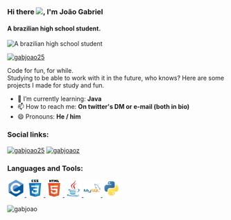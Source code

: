 ### Hi there <img height = "25" src = "https://media.tenor.com/SNL9_xhZl9oAAAAi/waving-hand-joypixels.gif">, I'm João Gabriel
#### A brazilian high school student.
![A brazilian high school student](https://pbs.twimg.com/profile_banners/795289452516147201/1651699295/1500x500)

<p align="left"> <a href="https://twitter.com/gabjoao25" target="blank"><img src="https://img.shields.io/twitter/follow/gabjoao25?logo=twitter&style=for-the-badge" alt="gabjoao25" /></a> </p>


Code for fun, for while.  
Studying to be able to work with it in the future, who knows?
Here are some projects I made for study and fun.

- 🌱 I’m currently learning: **Java**
- 📫 How to reach me: **On twitter's DM or e-mail (both in bio)**
- 😄 Pronouns: **He / him**

<h3 align="left">Social links:</h3>
<p align="left">
<a href="https://twitter.com/gabjoao25" target="blank"><img align="center" src="https://raw.githubusercontent.com/rahuldkjain/github-profile-readme-generator/master/src/images/icons/Social/twitter.svg" alt="gabjoao25" height="30" width="40" /></a>
<a href="https://instagram.com/gabjoaoz" target="blank"><img align="center" src="https://raw.githubusercontent.com/rahuldkjain/github-profile-readme-generator/master/src/images/icons/Social/instagram.svg" alt="gabjoaoz" height="30" width="40" /></a>
</p>

<h3 align="left">Languages and Tools:</h3>
<p align="left"> <a href="https://www.cprogramming.com/" target="_blank" rel="noreferrer"> <img src="https://raw.githubusercontent.com/devicons/devicon/master/icons/c/c-original.svg" alt="c" width="40" height="40"/> </a> <a href="https://www.w3schools.com/css/" target="_blank" rel="noreferrer"> <img src="https://raw.githubusercontent.com/devicons/devicon/master/icons/css3/css3-original-wordmark.svg" alt="css3" width="40" height="40"/> </a> <a href="https://www.w3.org/html/" target="_blank" rel="noreferrer"> <img src="https://raw.githubusercontent.com/devicons/devicon/master/icons/html5/html5-original-wordmark.svg" alt="html5" width="40" height="40"/> </a> <a href="https://www.java.com" target="_blank" rel="noreferrer"> <img src="https://raw.githubusercontent.com/devicons/devicon/master/icons/java/java-original.svg" alt="java" width="40" height="40"/> </a> <a href="https://www.mysql.com/" target="_blank" rel="noreferrer"> <img src="https://raw.githubusercontent.com/devicons/devicon/master/icons/mysql/mysql-original-wordmark.svg" alt="mysql" width="40" height="40"/> </a> <a href="https://www.python.org" target="_blank" rel="noreferrer"> <img src="https://raw.githubusercontent.com/devicons/devicon/master/icons/python/python-original.svg" alt="python" width="40" height="40"/> </a> </p>

<p><img align="center" src="https://github-readme-stats.vercel.app/api/top-langs?username=gabjoao&show_icons=true&locale=en&layout=compact" alt="gabjoao" /></p>

